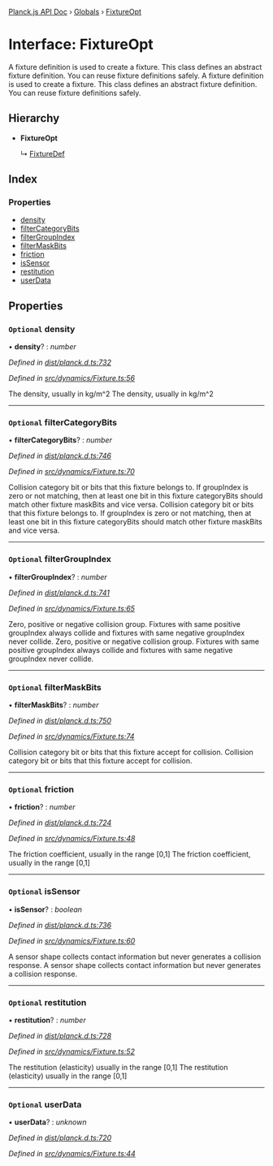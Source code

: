 [Planck.js API Doc](../README.md) › [Globals](../globals.md) › [FixtureOpt](fixtureopt.md)

# Interface: FixtureOpt

A fixture definition is used to create a fixture. This class defines an
abstract fixture definition. You can reuse fixture definitions safely.
A fixture definition is used to create a fixture. This class defines an
abstract fixture definition. You can reuse fixture definitions safely.

## Hierarchy

* **FixtureOpt**

  ↳ [FixtureDef](fixturedef.md)

## Index

### Properties

* [density](fixtureopt.md#optional-density)
* [filterCategoryBits](fixtureopt.md#optional-filtercategorybits)
* [filterGroupIndex](fixtureopt.md#optional-filtergroupindex)
* [filterMaskBits](fixtureopt.md#optional-filtermaskbits)
* [friction](fixtureopt.md#optional-friction)
* [isSensor](fixtureopt.md#optional-issensor)
* [restitution](fixtureopt.md#optional-restitution)
* [userData](fixtureopt.md#optional-userdata)

## Properties

### `Optional` density

• **density**? : *number*

*Defined in [dist/planck.d.ts:732](https://github.com/shakiba/planck.js/blob/7e469c4/dist/planck.d.ts#L732)*

*Defined in [src/dynamics/Fixture.ts:56](https://github.com/shakiba/planck.js/blob/7e469c4/src/dynamics/Fixture.ts#L56)*

The density, usually in kg/m^2
The density, usually in kg/m^2

___

### `Optional` filterCategoryBits

• **filterCategoryBits**? : *number*

*Defined in [dist/planck.d.ts:746](https://github.com/shakiba/planck.js/blob/7e469c4/dist/planck.d.ts#L746)*

*Defined in [src/dynamics/Fixture.ts:70](https://github.com/shakiba/planck.js/blob/7e469c4/src/dynamics/Fixture.ts#L70)*

Collision category bit or bits that this fixture belongs to.
If groupIndex is zero or not matching, then at least one bit in this fixture categoryBits should match other fixture maskBits and vice versa.
Collision category bit or bits that this fixture belongs to.
If groupIndex is zero or not matching, then at least one bit in this fixture categoryBits should match other fixture maskBits and vice versa.

___

### `Optional` filterGroupIndex

• **filterGroupIndex**? : *number*

*Defined in [dist/planck.d.ts:741](https://github.com/shakiba/planck.js/blob/7e469c4/dist/planck.d.ts#L741)*

*Defined in [src/dynamics/Fixture.ts:65](https://github.com/shakiba/planck.js/blob/7e469c4/src/dynamics/Fixture.ts#L65)*

Zero, positive or negative collision group.
Fixtures with same positive groupIndex always collide and fixtures with same negative groupIndex never collide.
Zero, positive or negative collision group.
Fixtures with same positive groupIndex always collide and fixtures with same negative groupIndex never collide.

___

### `Optional` filterMaskBits

• **filterMaskBits**? : *number*

*Defined in [dist/planck.d.ts:750](https://github.com/shakiba/planck.js/blob/7e469c4/dist/planck.d.ts#L750)*

*Defined in [src/dynamics/Fixture.ts:74](https://github.com/shakiba/planck.js/blob/7e469c4/src/dynamics/Fixture.ts#L74)*

Collision category bit or bits that this fixture accept for collision.
Collision category bit or bits that this fixture accept for collision.

___

### `Optional` friction

• **friction**? : *number*

*Defined in [dist/planck.d.ts:724](https://github.com/shakiba/planck.js/blob/7e469c4/dist/planck.d.ts#L724)*

*Defined in [src/dynamics/Fixture.ts:48](https://github.com/shakiba/planck.js/blob/7e469c4/src/dynamics/Fixture.ts#L48)*

The friction coefficient, usually in the range [0,1]
The friction coefficient, usually in the range [0,1]

___

### `Optional` isSensor

• **isSensor**? : *boolean*

*Defined in [dist/planck.d.ts:736](https://github.com/shakiba/planck.js/blob/7e469c4/dist/planck.d.ts#L736)*

*Defined in [src/dynamics/Fixture.ts:60](https://github.com/shakiba/planck.js/blob/7e469c4/src/dynamics/Fixture.ts#L60)*

A sensor shape collects contact information but never generates a collision response.
A sensor shape collects contact information but never generates a collision response.

___

### `Optional` restitution

• **restitution**? : *number*

*Defined in [dist/planck.d.ts:728](https://github.com/shakiba/planck.js/blob/7e469c4/dist/planck.d.ts#L728)*

*Defined in [src/dynamics/Fixture.ts:52](https://github.com/shakiba/planck.js/blob/7e469c4/src/dynamics/Fixture.ts#L52)*

The restitution (elasticity) usually in the range [0,1]
The restitution (elasticity) usually in the range [0,1]

___

### `Optional` userData

• **userData**? : *unknown*

*Defined in [dist/planck.d.ts:720](https://github.com/shakiba/planck.js/blob/7e469c4/dist/planck.d.ts#L720)*

*Defined in [src/dynamics/Fixture.ts:44](https://github.com/shakiba/planck.js/blob/7e469c4/src/dynamics/Fixture.ts#L44)*
